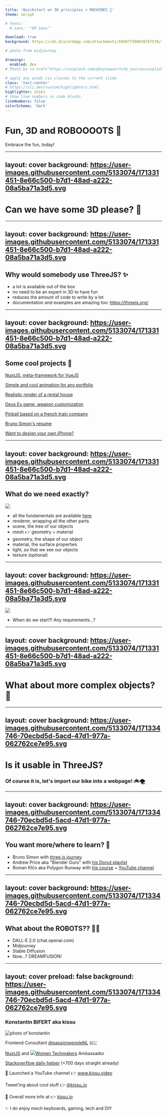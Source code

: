```yaml
---
title: 'Quickstart on 3D principles + MACHINES 🤖'
theme: seriph

# fonts:
  # sans: '"DM Sans"'

download: true
background: https://cdn.discordapp.com/attachments/945077390839787570/1019616569292242944/torobotaki_a_prototissue_robot_d2e65c79-4b0e-42ac-a007-5fb76c2b4bcd.png

# photo from midjourney

drawings:
  enabled: dev
# Photo by <a href="https://unsplash.com/@heytowner?utm_source=unsplash&utm_medium=referral&utm_content=creditCopyText">JOHN TOWNER</a> on <a href="https://unsplash.com/s/photos/mountains?utm_source=unsplash&utm_medium=referral&utm_content=creditCopyText">Unsplash</a>

# apply any windi css classes to the current slide
class: 'text-center'
# https://sli.dev/custom/highlighters.html
highlighter: shiki
# show line numbers in code blocks
lineNumbers: false
colorSchema: 'dark'
---
```


# Fun, 3D and ROBOOOOTS 🤖

Embrace the fun, today!

<!-- This is a page note btw -->

---
layout: cover
background: https://user-images.githubusercontent.com/5133074/171331451-8e66c500-b7d1-48ad-a222-08a5ba71a3d5.svg
---

# Can we have some 3D please? 🤩

<!--
for 3D on the Web, we use WebGL, it's fast because it's using the GPU so that our users don't wait too long

we can generate millions of polygons in just a matter of milliseconds

we will then be able to get a nice image + it's a Web standard

we have some documentation, a standard etc...let's see how amazing it is!

let's see how to make a nice cube thanks to WebGL

[presentation of the hardcore codebase 😱]

not that amazing huh? not gonna write that kind of code daily unfortunately 😪
-->

---
layout: cover
background: https://user-images.githubusercontent.com/5133074/171331451-8e66c500-b7d1-48ad-a222-08a5ba71a3d5.svg
---

<h2 class="mb-8 !text-4xl">Why would somebody use ThreeJS? ✨</h2>

<div class="text-left">
<v-clicks>

- a lot is available out of the box
- no need to be an expert in 3D to have fun
- reduces the amount of code to write by a lot
- documentation and examples are amazing too: https://threejs.org/

</v-clicks>
</div>

<!--
geometries, lights, materials, etc... are available out of the box

3D can have quite some requirement regarding the physics, maths, what is a quaternion, how to make a matrix rotation etc...most of it is not needed when working with ThreeJS

let's see how to write the same with ThreeJS

[demo of the simple geometry /02 + proper spinning cube]

as you can see, the difference is quite substantial and far more readable (especially if you're used of writting JS)

far better than to read 300 pages of an old book with just text
-->

---
layout: cover
background: https://user-images.githubusercontent.com/5133074/171331451-8e66c500-b7d1-48ad-a222-08a5ba71a3d5.svg
---

<h2 class="mb-8 !text-4xl">Some cool projects 🚀</h2>

<div class="text-left pl-36">

[NuxtJS, meta-framework for VueJS](https://v3.nuxtjs.org/)

[Simple and cool animation for any portfolio](https://www.craftz.dog/)

[Realistic render of a rental house](https://twitter.com/rocha_ycaro/status/1529205485731299335/photo/1)

[Deus Ex game, weapon customization](https://infinitemirai.files.wordpress.com/2015/08/vlcsnap-00025.png)

[Pinball based on a french train company](http://letsplay.ouigo.com/)

[Bruno Simon's resume](https://bruno-simon.com/)

[Want to design your own iPhone?](https://neal.fun/design-the-next-iphone/)

</div>

<!--
I already have the links opened in my group tabs
-->

---
layout: cover
background: https://user-images.githubusercontent.com/5133074/171331451-8e66c500-b7d1-48ad-a222-08a5ba71a3d5.svg
---

<h2 class="mb-8 !text-4xl">What do we need exactly?</h2>

<div class="flex">
<img class="h-84" src="https://threejs.org/manual/resources/images/threejs-1cube-with-directionallight.svg" />

<div class="text-left">
<v-clicks>

- all the fundamentals are available [here](https://threejs.org/manual/#en/fundamentals)
- renderer, wrapping all the other parts
- scene, the tree of our objects
- mesh 👉 geometry + material
- geometry, the shape of our object
- material, the surface properties
- light, so that we see our objects
- texture (optional)

</v-clicks>
</div>

</div>

<style>
.slidev-layout ul {
  list-style-type: initial
}
</style>

<!--
a renderer receives a scene and a camera to render all of them down the tree

the scene contains lights, geometries, cameras, materials, etc... this hierarchy is containing all
the children and the info about where they are aiming, where they appear. think of it as a scene in a film.

the mesh helps us know the position and orientation of each cube

the geometry will indicate us if it's a sphere, cube, taco, dog, building of a conference etc...

a material can be shiny, rough, transparent, etc... it's the surface of our object and is basically
represented by any specifics that you can find in real world

a light is usually needed especially if the object is not glowing by itself

a texture is usually an image or a canvas, for example some patterns of grass/dirt/rock holes

all of those have a lot of variants with customizable properties and all of them are available thanks to ThreeJS
-->

---
layout: cover
background: https://user-images.githubusercontent.com/5133074/171331451-8e66c500-b7d1-48ad-a222-08a5ba71a3d5.svg
---

<img class="mx-auto h-104" src="https://threejs.org/manual/resources/images/threejs-structure.svg" />

<div class="mt-8">
<v-clicks>

- When do we start?! Any requirements...?

</v-clicks>
</div>

<!--
understands the basics of JS (loops, variables)

being able to understand some concepts like aliasing, 3D space and how to navigate there

basics in Maths: Pi, cosinus/sinus

some hardware/gaming knowledge is optional but it may be handy to understand how to optimize the code
and what is happening internally

[let's go back to some code again and inspect the cube + a fancy GALAXY 🌌]
-->

---
layout: cover
background: https://user-images.githubusercontent.com/5133074/171331451-8e66c500-b7d1-48ad-a222-08a5ba71a3d5.svg
---

# What about more complex objects? 🤔

<!--
[quick introduction to Blender]
-->

---
layout: cover
background: https://user-images.githubusercontent.com/5133074/171334746-70ecbd5d-5acd-47d1-977a-062762ce7e95.svg
---

# Is it usable in ThreeJS?

### Of course it is, let's import our bike into a webpage! 🚲🌪️

<!--
[present troisJS page + whole 3 branches of the TS project]
-->

---
layout: cover
background: https://user-images.githubusercontent.com/5133074/171334746-70ecbd5d-5acd-47d1-977a-062762ce7e95.svg
---

## You want more/where to learn? 🤯

<div class="pt-12 text-left">

- Bruno Simon with [three.js journey](https://threejs-journey.com/)
- Andrew Price aka "Blender Guru" with [his Donut playlist](https://youtu.be/OqMLfMXVhhI?list=PLjEaoINr3zgFX8ZsChQVQsuDSjEqdWMAD&t=1418)
- Roman Klčo aka Polygon Runway with [his course](https://polygonrunway.com/courses) + [YouTube channel](https://www.youtube.com/c/PolygonRunway/featured)

</div>

<!--
we do have custom shaders: https://threejs.org/examples/?q=shaders#webgl_shaders_ocean
-->

---
layout: cover
background: https://user-images.githubusercontent.com/5133074/171334746-70ecbd5d-5acd-47d1-977a-062762ce7e95.svg
---

## What about the ROBOTS?? 🤯🤖

<div class="mt-8 text-left">
<v-clicks>

- DALL-E 2.0 (chat.openai.com)
- Midjourney
- Stable Diffusion
- Now...? DREAMFUSION!

</v-clicks>
</div>

<!--
what do you think about that? will the robots get us all? 🤖🤖🤖
-->

---
layout: cover
preload: false
background: https://user-images.githubusercontent.com/5133074/171334746-70ecbd5d-5acd-47d1-977a-062762ce7e95.svg
---

<div class="absolute text-left top-12 left-14">
  <!-- <h2 class="!text-white underline decoration-wavy decoration-1 underline-offset-4 underline-grey-100">Your speaker</h2> -->

  <h3 class="mt-2">Konstantin BIFERT aka <span class="italic">kissu</span>
</h3>
</div>

<div class="flex mt-0">
  <img v-motion :initial="{ x: -200, y: 0, scale: 1, rotate: 0 }" :enter="final"
    class="w-64 h-64 rounded-lg" src="https://avatars.githubusercontent.com/u/5133074?v=4"
    alt="photo of konstantin" />

  <section class="ml-6 text-left">
    <p class="!m-0">
      <logos-vue/> Frontend Consultant <a href="https://twitter.com/passionpeopleNL">@passionpeopleNL</a> 🇳🇱
    </p>
    <p class="my-2">
      <logos-nuxt-icon class="inline h-6" />
      <a href="https://nuxtjs.org/teams" class="ml-2">NuxtJS</a> and <img class="inline h-8" src="/wtm2.svg"/><a href="https://www.womentechmakers.com/ambassadors/profiles/6373c8aa108c6b079a57f979/konstantin_bifert" class="ml-1">Women Techmakers</a> Ambassador
    </p>
    <p class="my-2">
      <logos-stackoverflow-icon class="inline mr-2" />
      <a href="https://stackoverflow.com/users/8816585/kissu">Stackoverflow daily helper</a> (+700 days straight already)
      <p>🎥  Launched a YouTube channel 👉 <a href="https://kissu.video" target="_blank" class="font-bold text-transparent bg-clip-text bg-gradient-to-tl from-orange-400 to-pink-500" alt="konstantin's YouTube channel">www.kissu.video</a></p>
      <p><logos-twitter class="h-4" /> Tweet'ing about cool stuff 👉 <a href="https://twitter.com/kissu_io" target="_blank" class="font-bold text-transparent bg-clip-text bg-gradient-to-tl from-blue-400 to-teal-500" alt="konstantin's twitter">@kissu_io</a></p>
      <p>🎨 Overall more info at 👉 <a href="https://kissu.io/" target="_blank" class="font-bold text-transparent bg-clip-text bg-gradient-to-tl from-emerald-400 to-green-500" alt="konstantin's twitter">kissu.io</a></p>
      <p>✨ I do enjoy mech keyboards, gaming, tech and DIY</p>
    </p>
  </section>
</div>

<script setup lang="ts">
  const final = {
    x: 0,
    y: 0,
    scale: 1,
    transition: {
      type: 'spring',
      damping: 10,
      stiffness: 20,
      mass: 2
    }
  }
  const melon = {
    x: 50,
    y: -50,
    rotate: 0,
    scale: 1,
    transition: {
      type: 'spring',
      damping: 10,
      stiffness: 20,
      mass: 2
    }
  }
</script>
